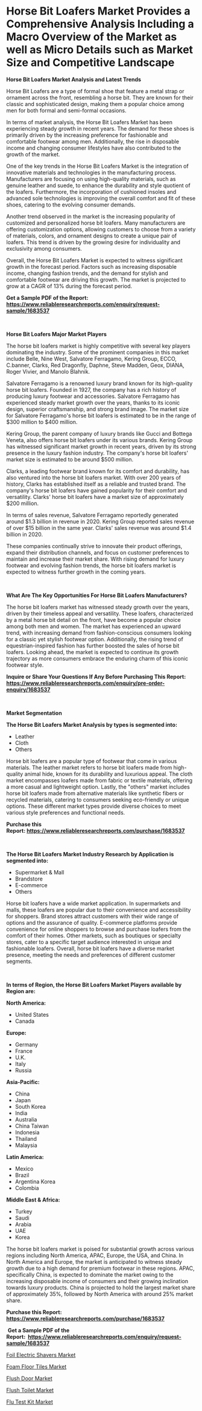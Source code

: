 <p><h1>Horse Bit Loafers Market Provides a Comprehensive Analysis Including a Macro Overview of the Market as well as Micro Details such as Market Size and Competitive Landscape</h1></p><p><strong>Horse Bit Loafers Market Analysis and Latest Trends</strong></p>
<p><p>Horse Bit Loafers are a type of formal shoe that feature a metal strap or ornament across the front, resembling a horse bit. They are known for their classic and sophisticated design, making them a popular choice among men for both formal and semi-formal occasions.</p><p>In terms of market analysis, the Horse Bit Loafers Market has been experiencing steady growth in recent years. The demand for these shoes is primarily driven by the increasing preference for fashionable and comfortable footwear among men. Additionally, the rise in disposable income and changing consumer lifestyles have also contributed to the growth of the market.</p><p>One of the key trends in the Horse Bit Loafers Market is the integration of innovative materials and technologies in the manufacturing process. Manufacturers are focusing on using high-quality materials, such as genuine leather and suede, to enhance the durability and style quotient of the loafers. Furthermore, the incorporation of cushioned insoles and advanced sole technologies is improving the overall comfort and fit of these shoes, catering to the evolving consumer demands.</p><p>Another trend observed in the market is the increasing popularity of customized and personalized horse bit loafers. Many manufacturers are offering customization options, allowing customers to choose from a variety of materials, colors, and ornament designs to create a unique pair of loafers. This trend is driven by the growing desire for individuality and exclusivity among consumers.</p><p>Overall, the Horse Bit Loafers Market is expected to witness significant growth in the forecast period. Factors such as increasing disposable income, changing fashion trends, and the demand for stylish and comfortable footwear are driving this growth. The market is projected to grow at a CAGR of 13% during the forecast period.</p></p>
<p><strong>Get a Sample PDF of the Report:&nbsp; <a href="https://www.reliableresearchreports.com/enquiry/request-sample/1683537">https://www.reliableresearchreports.com/enquiry/request-sample/1683537</a></strong></p>
<p>&nbsp;</p>
<p><strong>Horse Bit Loafers Major Market Players</strong></p>
<p><p>The horse bit loafers market is highly competitive with several key players dominating the industry. Some of the prominent companies in this market include Belle, Nine West, Salvatore Ferragamo, Kering Group, ECCO, C.banner, Clarks, Red Dragonfly, Daphne, Steve Madden, Geox, DIANA, Roger Vivier, and Manolo Blahnik.</p><p>Salvatore Ferragamo is a renowned luxury brand known for its high-quality horse bit loafers. Founded in 1927, the company has a rich history of producing luxury footwear and accessories. Salvatore Ferragamo has experienced steady market growth over the years, thanks to its iconic design, superior craftsmanship, and strong brand image. The market size for Salvatore Ferragamo's horse bit loafers is estimated to be in the range of $300 million to $400 million.</p><p>Kering Group, the parent company of luxury brands like Gucci and Bottega Veneta, also offers horse bit loafers under its various brands. Kering Group has witnessed significant market growth in recent years, driven by its strong presence in the luxury fashion industry. The company's horse bit loafers' market size is estimated to be around $500 million.</p><p>Clarks, a leading footwear brand known for its comfort and durability, has also ventured into the horse bit loafers market. With over 200 years of history, Clarks has established itself as a reliable and trusted brand. The company's horse bit loafers have gained popularity for their comfort and versatility. Clarks' horse bit loafers have a market size of approximately $200 million.</p><p>In terms of sales revenue, Salvatore Ferragamo reportedly generated around $1.3 billion in revenue in 2020. Kering Group reported sales revenue of over $15 billion in the same year. Clarks' sales revenue was around $1.4 billion in 2020.</p><p>These companies continually strive to innovate their product offerings, expand their distribution channels, and focus on customer preferences to maintain and increase their market share. With rising demand for luxury footwear and evolving fashion trends, the horse bit loafers market is expected to witness further growth in the coming years.</p></p>
<p>&nbsp;</p>
<p><strong>What Are The Key Opportunities For Horse Bit Loafers Manufacturers?</strong></p>
<p><p>The horse bit loafers market has witnessed steady growth over the years, driven by their timeless appeal and versatility. These loafers, characterized by a metal horse bit detail on the front, have become a popular choice among both men and women. The market has experienced an upward trend, with increasing demand from fashion-conscious consumers looking for a classic yet stylish footwear option. Additionally, the rising trend of equestrian-inspired fashion has further boosted the sales of horse bit loafers. Looking ahead, the market is expected to continue its growth trajectory as more consumers embrace the enduring charm of this iconic footwear style.</p></p>
<p><strong>Inquire or Share Your Questions If Any Before Purchasing This Report: <a href="https://www.reliableresearchreports.com/enquiry/pre-order-enquiry/1683537">https://www.reliableresearchreports.com/enquiry/pre-order-enquiry/1683537</a></strong></p>
<p>&nbsp;</p>
<p><strong>Market Segmentation</strong></p>
<p><strong>The Horse Bit Loafers Market Analysis by types is segmented into:</strong></p>
<p><ul><li>Leather</li><li>Cloth</li><li>Others</li></ul></p>
<p><p>Horse bit loafers are a popular type of footwear that come in various materials. The leather market refers to horse bit loafers made from high-quality animal hide, known for its durability and luxurious appeal. The cloth market encompasses loafers made from fabric or textile materials, offering a more casual and lightweight option. Lastly, the "others" market includes horse bit loafers made from alternative materials like synthetic fibers or recycled materials, catering to consumers seeking eco-friendly or unique options. These different market types provide diverse choices to meet various style preferences and functional needs.</p></p>
<p><strong>Purchase this Report:&nbsp;<a href="https://www.reliableresearchreports.com/purchase/1683537">https://www.reliableresearchreports.com/purchase/1683537</a></strong></p>
<p>&nbsp;</p>
<p><strong>The Horse Bit Loafers Market Industry Research by Application is segmented into:</strong></p>
<p><ul><li>Supermarket & Mall</li><li>Brandstore</li><li>E-commerce</li><li>Others</li></ul></p>
<p><p>Horse bit loafers have a wide market application. In supermarkets and malls, these loafers are popular due to their convenience and accessibility for shoppers. Brand stores attract customers with their wide range of options and the assurance of quality. E-commerce platforms provide convenience for online shoppers to browse and purchase loafers from the comfort of their homes. Other markets, such as boutiques or specialty stores, cater to a specific target audience interested in unique and fashionable loafers. Overall, horse bit loafers have a diverse market presence, meeting the needs and preferences of different customer segments.</p></p>
<p>&nbsp;</p>
<p><strong>In terms of Region, the Horse Bit Loafers Market Players available by Region are:</strong></p>
<p>
    <p> <strong> North America: </strong>
        <ul>
            <li>United States</li>
            <li>Canada</li>
        </ul>
        </p> 
    <p> <strong> Europe: </strong>
        <ul>
            <li>Germany</li>
            <li>France</li>
            <li>U.K.</li>
            <li>Italy</li>
            <li>Russia</li>
        </ul>
        </p> 
    <p> <strong> Asia-Pacific: </strong>
        <ul>
            <li>China</li>
            <li>Japan</li>
            <li>South Korea</li>
            <li>India</li>
            <li>Australia</li>
            <li>China Taiwan</li>
            <li>Indonesia</li>
            <li>Thailand</li>
            <li>Malaysia</li>
        </ul>
        </p> 
    <p> <strong> Latin America: </strong>
        <ul>
            <li>Mexico</li>
            <li>Brazil</li>
            <li>Argentina Korea</li>
            <li>Colombia</li>
        </ul>
        </p> 
    <p> <strong> Middle East & Africa: </strong>
        <ul>
            <li>Turkey</li>
            <li>Saudi</li>
            <li>Arabia</li>
            <li>UAE</li>
            <li>Korea</li>
        </ul>
    </p>
    </p>
<p><p>The horse bit loafers market is poised for substantial growth across various regions including North America, APAC, Europe, the USA, and China. In North America and Europe, the market is anticipated to witness steady growth due to a high demand for premium footwear in these regions. APAC, specifically China, is expected to dominate the market owing to the increasing disposable income of consumers and their growing inclination towards luxury products. China is projected to hold the largest market share of approximately 35%, followed by North America with around 25% market share.</p></p>
<p><strong>Purchase this Report: <a href="https://www.reliableresearchreports.com/purchase/1683537">https://www.reliableresearchreports.com/purchase/1683537</a></strong></p>
<p>&nbsp;<strong>Get a Sample PDF of the Report:&nbsp;&nbsp;<a href="https://www.reliableresearchreports.com/enquiry/request-sample/1683537">https://www.reliableresearchreports.com/enquiry/request-sample/1683537</a></strong></p>
<p><strong></strong></p>
<p><p><a href="https://github.com/lilstefpacute/Market-Research-Report-List-2/blob/main/foil-electric-shavers-market.md">Foil Electric Shavers Market</a></p><p><a href="https://github.com/AKSHATREPORTPRIME/Market-Research-Report-List-2/blob/main/foam-floor-tiles-market.md">Foam Floor Tiles Market</a></p><p><a href="https://github.com/santosh758595/Market-Research-Report-List-2/blob/main/flush-door-market.md">Flush Door Market</a></p><p><a href="https://github.com/Chiragrp26/Market-Research-Report-List-2/blob/main/flush-toilet-market.md">Flush Toilet Market</a></p><p><a href="https://github.com/Chiragrp25/Market-Research-Report-List-2/blob/main/flu-test-kit-market.md">Flu Test Kit Market</a></p></p>